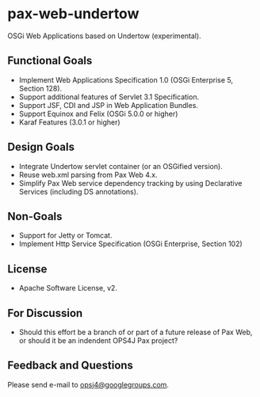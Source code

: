 pax-web-undertow
================

OSGi Web Applications based on Undertow (experimental).

Functional Goals
----------------

  * Implement Web Applications Specification 1.0 (OSGi Enterprise 5, Section 128).
  * Support additional features of Servlet 3.1 Specification.
  * Support JSF, CDI and JSP in Web Application Bundles.
  * Support Equinox and Felix (OSGi 5.0.0 or higher)
  * Karaf Features (3.0.1 or higher)


Design Goals
------------

  * Integrate Undertow servlet container (or an OSGified version).
  * Reuse web.xml parsing from Pax Web 4.x.
  * Simplify Pax Web service dependency tracking by using Declarative Services (including DS annotations).
  
Non-Goals
---------

  * Support for Jetty or Tomcat.
  * Implement Http Service Specification (OSGi Enterprise, Section 102)
  
License
-------

  * Apache Software License, v2.
  
For Discussion
--------------

  * Should this effort be a branch of or part of a future release of Pax Web, or should it be an indendent OPS4J Pax project?
  

Feedback and Questions
----------------------

Please send e-mail to opsj4@googlegroups.com.
